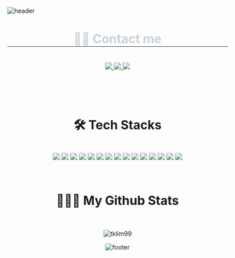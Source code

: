 ![header](https://capsule-render.vercel.app/api?type=slice&color=gradient&customColorList=27&height=200&section=header&text=WELCOME&fontColor=ffffff&fontSize=70&rotate=13&animation=fadeIn&reversal=false&fontAlign=75&fontAlignY=25&desc=%20This%20is%20Taekyung's%20Github&desczSize=24&FontSize=50&descAlign=81&descAlignY=43)




 <div align= "center">
    <h1 style="border-bottom: 1px solid #21262d; color: #c9d1d9;"> 🧑‍💻 Contact me </h1>
   <br>
    <div align= "center"> <a href=mailto:devtklim99@gmail.com> <img src="https://img.shields.io/badge/Gmail-EA4335?style=for-the-badge&logo=Gmail&logoColor=white&link=mailto:devtklim99@gmail.com"> </a>
      <a href=https://flawless-taste-159.notion.site/Portfolio-2e9631b8fa3e402893399f6177c3b0d4> <img src="https://img.shields.io/badge/Notion-000000?style=for-the-badge&logo=Notion&logoColor=white&link=https://flawless-taste-159.notion.site/Portfolio-2e9631b8fa3e402893399f6177c3b0d4"> </a>
         <a href=https://www.instagram.com/tkxgz/> <img src="https://img.shields.io/badge/Instagram-E4405F?style=for-the-badge&logo=Instagram&logoColor=white&link=https://www.instagram.com/tkxgz/"> </a>
          </div>
            <br> 

<br><br>

<h1 align="center">🛠 Tech Stacks</h1>
  <br>
 <div style="margin: 0 auto; text-align: center;" align= "center"> 
          <img src="https://img.shields.io/badge/Python-3776AB?style=for-the-badge&logo=Python&logoColor=white">
          <img src="https://img.shields.io/badge/Numpy-013243?style=for-the-badge&logo=Numpy&logoColor=white">
         <img src="https://img.shields.io/badge/Pandas-150458?style=for-the-badge&logo=Pandas&logoColor=white">
         <img src="https://img.shields.io/badge/Matplotlib-007ACC?style=for-the-badge&logo=Matplotlib&logoColor=white">
         <img src="https://img.shields.io/badge/Seaborn-3776AB?style=for-the-badge&logo=Seaborn&logoColor=white"> 
         <img src="https://img.shields.io/badge/scikit--learn-%23F7931E.svg?style=for-the-badge&logo=scikit-learn&logoColor=white">
         <img src="https://img.shields.io/badge/PyTorch-%23EE4C2C.svg?style=for-the-badge&logo=PyTorch&logoColor=white">
         <img src="https://img.shields.io/badge/Keras-D00000?style=for-the-badge&logo=Keras&logoColor=white">
         <img src="https://img.shields.io/badge/Tensorflow-FF6F00?style=for-the-badge&logo=Tensorflow&logoColor=white">
         <img src="https://img.shields.io/badge/opencv-%23white.svg?style=for-the-badge&logo=opencv&logoColor=white">
         <img src="https://img.shields.io/badge/chatbot-0066FF?style=for-the-badge&logo=chatbot&logoColor=white">
         <img src="https://img.shields.io/badge/LLM-3A3A3A?style=for-the-badge&logoColor=white">
         <img src="https://img.shields.io/badge/OpenAI-412991?style=for-the-badge&logo=OpenAI&logoColor=white">
         <img src="https://img.shields.io/badge/GitHub-181717?style=for-the-badge&logo=github&logoColor=white">
         <img src="https://img.shields.io/badge/Git-F05032?style=for-the-badge&logo=Git&logoColor=white">
          <br/></div>
<br><br>

<h1 align="center">🧑🏻‍💻 My Github Stats</h1>
<br>
<div align="center">
<p><img src="https://github-readme-stats.vercel.app/api?username=tklim99&show_icons=true&theme=dracula" alt="tklim99" /></p>
</div>


![footer](https://capsule-render.vercel.app/api?type=slice&color=gradient&customColorList=27&height=150&section=footer)

